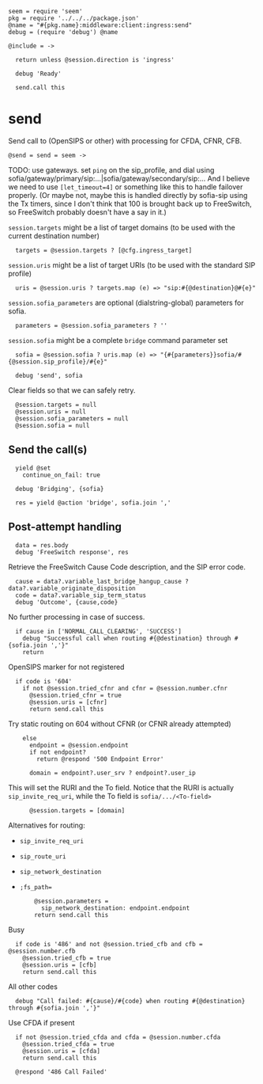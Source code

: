     seem = require 'seem'
    pkg = require '../../../package.json'
    @name = "#{pkg.name}:middleware:client:ingress:send"
    debug = (require 'debug') @name

    @include = ->

      return unless @session.direction is 'ingress'

      debug 'Ready'

      send.call this

send
====

Send call to (OpenSIPS or other) with processing for CFDA, CFNR, CFB.

    @send = send = seem ->

TODO: use gateways. set `ping` on the sip_profile, and dial using sofia/gateway/primary/sip:...|sofia/gateway/secondary/sip:...
And I believe we need to use `[let_timeout=4]` or something like this to handle failover properly. (Or maybe not, maybe this is handled directly by sofia-sip using the Tx timers, since I don't think that 100 is brought back up to FreeSwitch, so FreeSwitch probably doesn't have a say in it.)

`session.targets` might be a list of target domains (to be used with the current destination number)

      targets = @session.targets ? [@cfg.ingress_target]

`session.uris` might be a list of target URIs (to be used with the standard SIP profile)

      uris = @session.uris ? targets.map (e) => "sip:#{@destination}@#{e}"

`session.sofia_parameters` are optional (dialstring-global) parameters for sofia.

      parameters = @session.sofia_parameters ? ''

`session.sofia` might be a complete `bridge` command parameter set

      sofia = @session.sofia ? uris.map (e) => "{#{parameters}}sofia/#{@session.sip_profile}/#{e}"

      debug 'send', sofia

Clear fields so that we can safely retry.

      @session.targets = null
      @session.uris = null
      @session.sofia_parameters = null
      @session.sofia = null

Send the call(s)
----------------

      yield @set
        continue_on_fail: true

      debug 'Bridging', {sofia}

      res = yield @action 'bridge', sofia.join ','

Post-attempt handling
---------------------

      data = res.body
      debug 'FreeSwitch response', res

Retrieve the FreeSwitch Cause Code description, and the SIP error code.

      cause = data?.variable_last_bridge_hangup_cause ? data?.variable_originate_disposition
      code = data?.variable_sip_term_status
      debug 'Outcome', {cause,code}

No further processing in case of success.

      if cause in ['NORMAL_CALL_CLEARING', 'SUCCESS']
        debug "Successful call when routing #{@destination} through #{sofia.join ','}"
        return

OpenSIPS marker for not registered

      if code is '604'
        if not @session.tried_cfnr and cfnr = @session.number.cfnr
          @session.tried_cfnr = true
          @session.uris = [cfnr]
          return send.call this

Try static routing on 604 without CFNR (or CFNR already attempted)

        else
          endpoint = @session.endpoint
          if not endpoint?
            return @respond '500 Endpoint Error'

          domain = endpoint?.user_srv ? endpoint?.user_ip

This will set the RURI and the To field. Notice that the RURI is actually `sip_invite_req_uri`, while the To field is `sofia/.../<To-field>`

          @session.targets = [domain]

Alternatives for routing:
- `sip_invite_req_uri`
- `sip_route_uri`
- `sip_network_destination`
- `;fs_path=`

          @session.parameters =
            sip_network_destination: endpoint.endpoint
          return send.call this

Busy

      if code is '486' and not @session.tried_cfb and cfb = @session.number.cfb
        @session.tried_cfb = true
        @session.uris = [cfb]
        return send.call this

All other codes

      debug "Call failed: #{cause}/#{code} when routing #{@destination} through #{sofia.join ','}"

Use CFDA if present

      if not @session.tried_cfda and cfda = @session.number.cfda
        @session.tried_cfda = true
        @session.uris = [cfda]
        return send.call this

      @respond '486 Call Failed'
